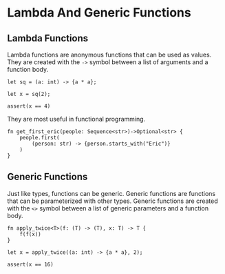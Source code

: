 # Lambda And Generic Functions
## Lambda Functions
Lambda functions are anonymous functions that can be used as values. They are created with the `->` symbol between a list of arguments and a function body.
```xray
let sq = (a: int) -> {a * a};

let x = sq(2);  

assert(x == 4)
```

They are most useful in functional programming.

```xray
fn get_first_eric(people: Sequence<str>)->Optional<str> {
    people.first(
        (person: str) -> {person.starts_with("Eric")}
    )
}
```
## Generic Functions
Just like types, functions can be generic. Generic functions are functions that can be parameterized with other types. Generic functions are created with the `<>` symbol between a list of generic parameters and a function body.

```xray
fn apply_twice<T>(f: (T) -> (T), x: T) -> T {
    f(f(x))
}

let x = apply_twice((a: int) -> {a * a}, 2);

assert(x == 16)
```